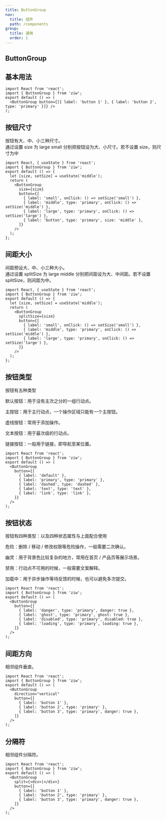 ```yaml
---
title: ButtonGroup
nav:
  title: 组件
  path: /components
group:
  title: 通用
  order: 1
---
```


## ButtonGroup

## 基本用法

```tsx
import React from 'react';
import { ButtonGroup } from 'ziw';
export default () => (
  <ButtonGroup button={[{ label: 'button 1' }, { label: 'button 2', type: 'primary' }]} />
);
```

## 按钮尺寸

按钮有大、中、小三种尺寸。  
通过设置 size 为 large small 分别把按钮设为大、小尺寸。若不设置 size，则尺寸为中

```tsx
import React, { useState } from 'react';
import { ButtonGroup } from 'ziw';
export default () => {
  let [size, setSize] = useState('middle');
  return (
    <ButtonGroup
      size={size}
      button={[
        { label: 'small', onClick: () => setSize('small') },
        { label: 'middle', type: 'primary', onClick: () => setSize('middle') },
        { label: 'large', type: 'primary', onClick: () => setSize('large') },
        { label: 'button', type: 'primary', size: 'middle' },
      ]}
    />
  );
};
```

## 间距大小

间距预设大、中、小三种大小。  
通过设置 splitSize 为 large middle 分别把间距设为大、中间距。若不设置 splitSize，则间距为中。

```tsx
import React, { useState } from 'react';
import { ButtonGroup } from 'ziw';
export default () => {
  let [size, setSize] = useState('middle');
  return (
    <ButtonGroup
      splitSize={size}
      button={[
        { label: 'small', onClick: () => setSize('small') },
        { label: 'middle', type: 'primary', onClick: () => setSize('middle') },
        { label: 'large', type: 'primary', onClick: () => setSize('large') },
      ]}
    />
  );
};
```

## 按钮类型

按钮有五种类型

默认按钮：用于没有主次之分的一组行动点。

主按钮：用于主行动点，一个操作区域只能有一个主按钮。

虚线按钮：常用于添加操作。

文本按钮：用于最次级的行动点。

链接按钮：一般用于链接，即导航至某位置。

```tsx
import React from 'react';
import { ButtonGroup } from 'ziw';
export default () => (
  <ButtonGroup
    button={[
      { label: 'default' },
      { label: 'primary', type: 'primary' },
      { label: 'dashed', type: 'dashed' },
      { label: 'text', type: 'text' },
      { label: 'link', type: 'link' },
    ]}
  />
);
```

## 按钮状态

按钮有四种类型：以及四种状态属性与上面配合使用

危险：删除 / 移动 / 修改权限等危险操作，一般需要二次确认。

幽灵：用于背景色比较复杂的地方，常用在首页 / 产品页等展示场景。

禁用：行动点不可用的时候，一般需要文案解释。

加载中：用于异步操作等待反馈的时候，也可以避免多次提交。

```tsx
import React from 'react';
import { ButtonGroup } from 'ziw';
export default () => (
  <ButtonGroup
    button={[
      { label: 'danger', type: 'primary', danger: true },
      { label: 'ghost', type: 'primary', ghost: true },
      { label: 'disabled', type: 'primary', disabled: true },
      { label: 'loading', type: 'primary', loading: true },
    ]}
  />
);
```

## 间距方向

相邻组件垂直。

```tsx
import React from 'react';
import { ButtonGroup } from 'ziw';
export default () => (
  <ButtonGroup
    direction="vertical"
    button={[
      { label: 'button 1' },
      { label: 'button 2', type: 'primary' },
      { label: 'button 3', type: 'primary', danger: true },
    ]}
  />
);
```

## 分隔符

相邻组件分隔符。

```tsx
import React from 'react';
import { ButtonGroup } from 'ziw';
export default () => (
  <ButtonGroup
    split={<div>|</div>}
    button={[
      { label: 'button 1' },
      { label: 'button 2', type: 'primary' },
      { label: 'button 3', type: 'primary', danger: true },
    ]}
  />
);
```
